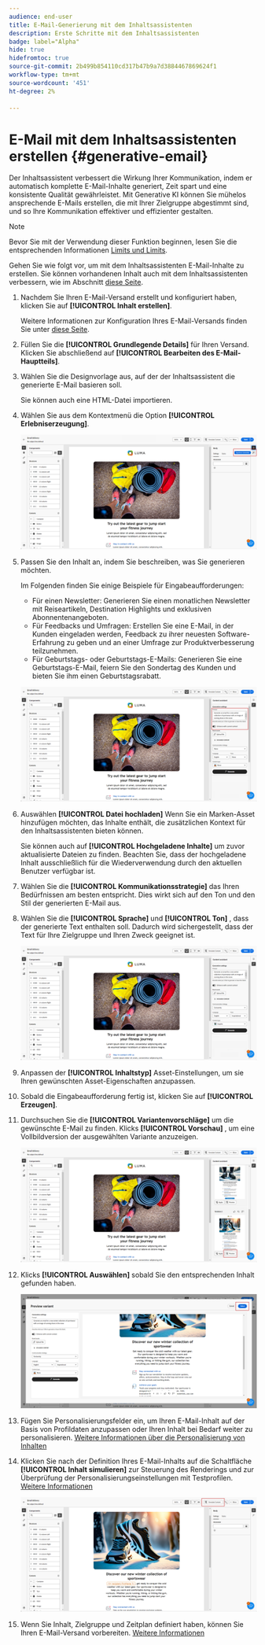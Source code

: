 ```yaml
---
audience: end-user
title: E-Mail-Generierung mit dem Inhaltsassistenten
description: Erste Schritte mit dem Inhaltsassistenten
badge: label="Alpha"
hide: true
hidefromtoc: true
source-git-commit: 2b499b854110cd317b47b9a7d3884467869624f1
workflow-type: tm+mt
source-wordcount: '451'
ht-degree: 2%

---
```


# E-Mail mit dem Inhaltsassistenten erstellen {#generative-email}

Der Inhaltsassistent verbessert die Wirkung Ihrer Kommunikation, indem er automatisch komplette E-Mail-Inhalte generiert, Zeit spart und eine konsistente Qualität gewährleistet. Mit Generative KI können Sie mühelos ansprechende E-Mails erstellen, die mit Ihrer Zielgruppe abgestimmt sind, und so Ihre Kommunikation effektiver und effizienter gestalten.

>[!NOTE]
>
>Bevor Sie mit der Verwendung dieser Funktion beginnen, lesen Sie die entsprechenden Informationen [Limits und Limits](generative-gs.md#guardrails-and-limitations).


Gehen Sie wie folgt vor, um mit dem Inhaltsassistenten E-Mail-Inhalte zu erstellen. Sie können vorhandenen Inhalt auch mit dem Inhaltsassistenten verbessern, wie im Abschnitt [diese Seite](generative-content.md).

1. Nachdem Sie Ihren E-Mail-Versand erstellt und konfiguriert haben, klicken Sie auf **[!UICONTROL Inhalt erstellen]**.

   Weitere Informationen zur Konfiguration Ihres E-Mail-Versands finden Sie unter [diese Seite](../content/create-email-content.md).

1. Füllen Sie die **[!UICONTROL Grundlegende Details]** für Ihren Versand. Klicken Sie abschließend auf **[!UICONTROL Bearbeiten des E-Mail-Hauptteils]**.

1. Wählen Sie die Designvorlage aus, auf der der Inhaltsassistent die generierte E-Mail basieren soll.

   Sie können auch eine HTML-Datei importieren.

1. Wählen Sie aus dem Kontextmenü die Option **[!UICONTROL Erlebniserzeugung]**.

   ![](assets/email-genai-1.png)

1. Passen Sie den Inhalt an, indem Sie beschreiben, was Sie generieren möchten.

   Im Folgenden finden Sie einige Beispiele für Eingabeaufforderungen:

   * Für einen Newsletter: Generieren Sie einen monatlichen Newsletter mit Reiseartikeln, Destination Highlights und exklusiven Abonnentenangeboten.
   * Für Feedbacks und Umfragen: Erstellen Sie eine E-Mail, in der Kunden eingeladen werden, Feedback zu ihrer neuesten Software-Erfahrung zu geben und an einer Umfrage zur Produktverbesserung teilzunehmen.
   * Für Geburtstags- oder Geburtstags-E-Mails: Generieren Sie eine Geburtstags-E-Mail, feiern Sie den Sondertag des Kunden und bieten Sie ihm einen Geburtstagsrabatt.

   ![](assets/email-genai-2.png)

1. Auswählen **[!UICONTROL Datei hochladen]** Wenn Sie ein Marken-Asset hinzufügen möchten, das Inhalte enthält, die zusätzlichen Kontext für den Inhaltsassistenten bieten können.

   Sie können auch auf **[!UICONTROL Hochgeladene Inhalte]** um zuvor aktualisierte Dateien zu finden. Beachten Sie, dass der hochgeladene Inhalt ausschließlich für die Wiederverwendung durch den aktuellen Benutzer verfügbar ist.

1. Wählen Sie die **[!UICONTROL Kommunikationsstrategie]** das Ihren Bedürfnissen am besten entspricht. Dies wirkt sich auf den Ton und den Stil der generierten E-Mail aus.

1. Wählen Sie die **[!UICONTROL Sprache]** und **[!UICONTROL Ton]** , dass der generierte Text enthalten soll. Dadurch wird sichergestellt, dass der Text für Ihre Zielgruppe und Ihren Zweck geeignet ist.

   ![](assets/email-genai-3.png)

1. Anpassen der **[!UICONTROL Inhaltstyp]** Asset-Einstellungen, um sie Ihren gewünschten Asset-Eigenschaften anzupassen.

1. Sobald die Eingabeaufforderung fertig ist, klicken Sie auf **[!UICONTROL Erzeugen]**.

1. Durchsuchen Sie die **[!UICONTROL Variantenvorschläge]** um die gewünschte E-Mail zu finden. Klicks **[!UICONTROL Vorschau]** , um eine Vollbildversion der ausgewählten Variante anzuzeigen.

   ![](assets/email-genai-4.png)

1. Klicks **[!UICONTROL Auswählen]** sobald Sie den entsprechenden Inhalt gefunden haben.

   ![](assets/email-genai-5.png)

1. Fügen Sie Personalisierungsfelder ein, um Ihren E-Mail-Inhalt auf der Basis von Profildaten anzupassen oder Ihren Inhalt bei Bedarf weiter zu personalisieren. [Weitere Informationen über die Personalisierung von Inhalten](../personalization/personalize.md)

1. Klicken Sie nach der Definition Ihres E-Mail-Inhalts auf die Schaltfläche **[!UICONTROL Inhalt simulieren]** zur Steuerung des Renderings und zur Überprüfung der Personalisierungseinstellungen mit Testprofilen.  [Weitere Informationen](../preview-test/preview-content.md)

   ![](assets/email-genai-6.png)

1. Wenn Sie Inhalt, Zielgruppe und Zeitplan definiert haben, können Sie Ihren E-Mail-Versand vorbereiten. [Weitere Informationen](../monitor/prepare-send.md)


